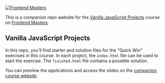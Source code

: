 [![Frontend Masters](https://static.frontendmasters.com/assets/brand/logos/full.png)](https://frontendmasters.com)

This is a companion repo website for the [Vanilla JavaScript Projects](https://frontendmasters.com/courses/javascript-projects/) course on [Frontend Masters](https://frontendmasters.com).

## Vanilla JavaScript Projects

In this repo, you'll find starter and solution files for the "Quick Win" exercises in this course. In each project, the `index.html` file can be used to start the exercise. The `finished.html` file contains a possible solution. 

You can preview the applications and access the slides on the [companion course website](https://anjana.dev/professional-javascript/).
